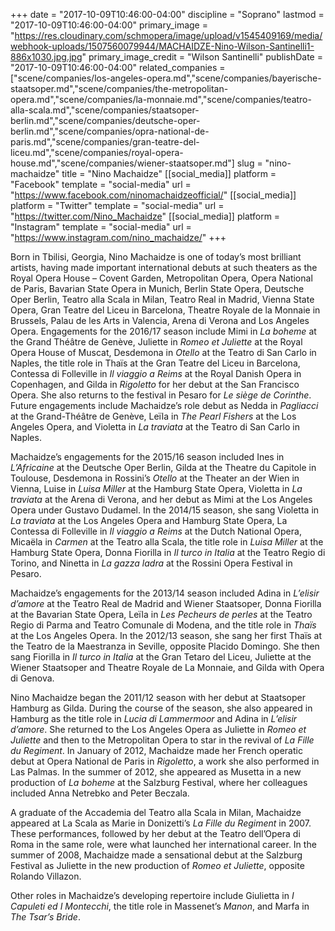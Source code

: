 +++
date = "2017-10-09T10:46:00-04:00"
discipline = "Soprano"
lastmod = "2017-10-09T10:46:00-04:00"
primary_image = "https://res.cloudinary.com/schmopera/image/upload/v1545409169/media/webhook-uploads/1507560079944/MACHAIDZE-Nino-Wilson-Santinelli1-886x1030.jpg.jpg"
primary_image_credit = "Wilson Santinelli"
publishDate = "2017-10-09T10:46:00-04:00"
related_companies = ["scene/companies/los-angeles-opera.md","scene/companies/bayerische-staatsoper.md","scene/companies/the-metropolitan-opera.md","scene/companies/la-monnaie.md","scene/companies/teatro-alla-scala.md","scene/companies/staatsoper-berlin.md","scene/companies/deutsche-oper-berlin.md","scene/companies/opra-national-de-paris.md","scene/companies/gran-teatre-del-liceu.md","scene/companies/royal-opera-house.md","scene/companies/wiener-staatsoper.md"]
slug = "nino-machaidze"
title = "Nino Machaidze"
[[social_media]]
platform = "Facebook"
template = "social-media"
url = "https://www.facebook.com/ninomachaidzeofficial/"
[[social_media]]
platform = "Twitter"
template = "social-media"
url = "https://twitter.com/Nino_Machaidze"
[[social_media]]
platform = "Instagram"
template = "social-media"
url = "https://www.instagram.com/nino_machaidze/"
+++

Born in Tbilisi, Georgia, Nino Machaidze is one of today’s most brilliant artists, having made important international debuts at such theaters as the Royal Opera House – Covent Garden, Metropolitan Opera, Opera National de Paris, Bavarian State Opera in Munich, Berlin State Opera, Deutsche Oper Berlin, Teatro alla Scala in Milan, Teatro Real in Madrid, Vienna State Opera, Gran Teatre del Liceu in Barcelona, Theatre Royale de la Monnaie in Brussels, Palau de les Arts in Valencia, Arena di Verona and Los Angeles Opera. Engagements for the 2016/17 season include Mimi in *La boheme* at the Grand Théâtre de Genève, Juliette in *Romeo et Juliette* at the Royal Opera House of Muscat, Desdemona in *Otello* at the Teatro di San Carlo in Naples, the title role in Thaïs at the Gran Teatre del Liceu in Barcelona, Contessa di Folleville in *Il viaggio a Reims* at the Royal Danish Opera in Copenhagen, and Gilda in *Rigoletto* for her debut at the San Francisco Opera. She also returns to the festival in Pesaro for *Le siège de Corinthe*. Future engagements include Machaidze’s role debut as Nedda in *Pagliacci* at the Grand-Théâtre de Genève, Leïla in *The Pearl Fishers* at the Los Angeles Opera, and Violetta in *La traviata* at the Teatro di San Carlo in Naples.

Machaidze’s engagements for the 2015/16 season included Ines in *L’Africaine* at the Deutsche Oper Berlin, Gilda at the Theatre du Capitole in Toulouse, Desdemona in Rossini’s *Otello* at the Theater an der Wien in Vienna, Luise in *Luisa Miller* at the Hamburg State Opera, Violetta in *La traviata* at the Arena di Verona, and her debut as Mimi at the Los Angeles Opera under Gustavo Dudamel. In the 2014/15 season, she sang Violetta in *La traviata* at the Los Angeles Opera and Hamburg State Opera, La Contessa di Folleville in *Il viaggio a Reims* at the Dutch National Opera, Micaëla in *Carmen* at the Teatro alla Scala, the title role in *Luisa Miller* at the Hamburg State Opera, Donna Fiorilla in *Il turco in Italia* at the Teatro Regio di Torino, and Ninetta in *La gazza ladra* at the Rossini Opera Festival in Pesaro.

Machaidze’s engagements for the 2013/14 season included Adina in *L’elisir d’amore* at the Teatro Real de Madrid and Wiener Staatsoper, Donna Fiorilla at the Bavarian State Opera, Leïla in *Les Pecheurs de perles* at the Teatro Regio di Parma and Teatro Comunale di Modena, and the title role in *Thaïs* at the Los Angeles Opera. In the 2012/13 season, she sang her first Thaïs at the Teatro de la Maestranza in Seville, opposite Placido Domingo. She then sang Fiorilla in *Il turco in Italia* at the Gran Tetaro del Liceu, Juliette at the Wiener Staatsoper and Theatre Royale de La Monnaie, and Gilda with Opera di Genova.

Nino Machaidze began the 2011/12 season with her debut at Staatsoper Hamburg as Gilda. During the course of the season, she also appeared in Hamburg as the title role in *Lucia di Lammermoor* and Adina in *L’elisir d’amore*. She returned to the Los Angeles Opera as Juliette in *Romeo et Juliette* and then to the Metropolitan Opera to star in the revival of *La Fille du Regiment*. In January of 2012, Machaidze made her French operatic debut at Opera National de Paris in *Rigoletto*, a work she also performed in Las Palmas. In the summer of 2012, she appeared as Musetta in a new production of *La boheme* at the Salzburg Festival, where her colleagues included Anna Netrebko and Peter Beczala.

A graduate of the Accademia del Teatro alla Scala in Milan, Machaidze appeared at La Scala as Marie in Donizetti’s *La Fille du Regiment* in 2007. These performances, followed by her debut at the Teatro dell’Opera di Roma in the same role, were what launched her international career. In the summer of 2008, Machaidze made a sensational debut at the Salzburg Festival as Juliette in the new production of *Romeo et Juliette*, opposite Rolando Villazon.

Other roles in Machaidze’s developing repertoire include Giulietta in *I Capuleti ed I Montecchi*, the title role in Massenet’s *Manon*, and Marfa in *The Tsar’s Bride*.
